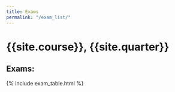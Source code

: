 ```yaml
---
title: Exams
permalink: "/exam_list/"
---
```


# {{site.course}}, {{site.quarter}}

## Exams:

{% include exam_table.html %}


